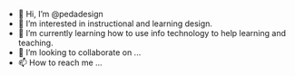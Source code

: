 - 👋 Hi, I’m @pedadesign
- 👀 I’m interested in instructional and learning design.
- 🌱 I’m currently learning how to use info technology to help learning and teaching. 
- 💞️ I’m looking to collaborate on ...
- 📫 How to reach me ...

<!---
pedadesign/pedadesign is a ✨ special ✨ repository because its `README.md` (this file) appears on your GitHub profile.
You can click the Preview link to take a look at your changes.
--->

